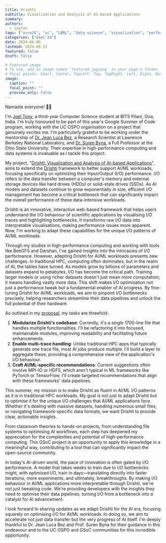 ```yaml
---
title: Drishti
subtitle: Visualization and Analysis of AI-based Applications
summary:
authors: 
  - jaytau
tags: ["osre24", "uc", "LBNL", "data science", "visualization", "performance analysis", "I/O", "HPC", "AI"]
categories: ["GSoC'24"]
date: 2024-06-06
lastmod: 2024-06-12
featured: false
draft: false

# Featured image
# To use, add an image named `featured.jpg/png` to your page's folder.
# Focal points: Smart, Center, TopLeft, Top, TopRight, Left, Right, BottomLeft, Bottom, BottomRight.
image:
  caption: ""
  focal_point: ""
  preview_only: false
---
```


Namaste everyone! 🙏🏻

I'm [Joel Tony](https://www.jaytau.com?ref=uc-ospo), a third-year Computer Science student at BITS Pilani, Goa, India. I'm truly honoured to be part of this year's Google Summer of Code program, working with the UC OSPO organisation on a project that genuinely excites me. I'm particularly grateful to be working under the mentorship of [Dr. Jean Luca Bez](/author/jean-luca-bez/), a Research Scientist at Lawrence Berkeley National Laboratory, and [Dr. Suren Byna](https://sbyna.github.io), a Full Professor at the Ohio State University. Their expertise in high-performance computing and data systems is invaluable as I tackle this project.

My project, "[Drishti: Visualization and Analysis of AI-based Applications](/project/osre24/lbl/drishti)", aims to extend the [Drishti](https://github.com/hpc-io/drishti) framework to better support AI/ML workloads, focusing specifically on optimizing their Input/Output (I/O) performance. I/O refers to the data transfer between a computer's memory and external storage devices like hard drives (HDDs) or solid-state drives (SSDs). As AI models and datasets continue to grow exponentially in size, efficient I/O management has become a critical bottleneck that can significantly impact the overall performance of these data-intensive workloads.

Drishti is an innovative, interactive web-based framework that helps users understand the I/O behaviour of scientific applications by visualising I/O traces and highlighting bottlenecks. It transforms raw I/O data into interpretable visualisations, making performance issues more apparent. Now, I'm working to adapt these capabilities for the unique I/O patterns of AI/ML workloads.

Through my studies in high-performance computing and working with tools like BeeGFS and Darshan, I've gained insights into the intricacies of I/O performance. However, adapting Drishti for AI/ML workloads presents new challenges. In traditional HPC, computing often dominates, but in the realm of AI, the tables have turned. As models grow by billions of parameters and datasets expand to petabytes, I/O has become the critical path. Training larger models or using richer datasets doesn't just mean more computation; it means handling vastly more data. This shift makes I/O optimisation not just a performance tweak but a fundamental enabler of AI progress. By fine-tuning Drishti for AI/ML workloads, we aim to pinpoint I/O bottlenecks precisely, helping researchers streamline their data pipelines and unlock the full potential of their hardware.

As outlined in my [proposal](https://docs.google.com/document/d/1zfQclXYWFswUbHuuwEU7bjjTvzS3gRCyNci08lTR3Rg/edit?usp=sharing), my tasks are threefold:

1. **Modularize Drishti's codebase**: Currently, it's a single 1700-line file that handles multiple functionalities. I'll be refactoring it into focused, maintainable modules, improving readability and facilitating future enhancements.
2. **Enable multi-trace handling**: Unlike traditional HPC apps that typically generate one trace file, most AI jobs produce multiple. I'll build a layer to aggregate these, providing a comprehensive view of the application's I/O behaviour.
3. **Craft AI/ML-specific recommendations**: Current suggestions often involve MPI-IO or HDF5, which aren't typical in ML frameworks like PyTorch or TensorFlow. I'll create targeted recommendations that align with these frameworks' data pipelines.

This summer, my mission is to make Drishti as fluent in AI/ML I/O patterns as it is in traditional HPC workloads. My goal is not just to adapt Drishti but to optimise it for the unique I/O challenges that AI/ML applications face. Whether it's dealing with massive datasets, handling numerous small files, or navigating framework-specific data formats, we want Drishti to provide clear, actionable insights.

From classroom theories to hands-on projects, from understanding file systems to optimising AI workflows, each step has deepened my appreciation for the complexities and potential of high-performance computing. This GSoC project is an opportunity to apply this knowledge in a meaningful way, contributing to a tool that can significantly impact the open-source community.

In today's AI-driven world, the pace of innovation is often gated by I/O performance. A model that takes weeks to train due to I/O bottlenecks might, with optimised I/O, train in days—translating directly into faster iterations, more experiments, and ultimately, breakthroughs. By making I/O behaviour in AI/ML applications more interpretable through Drishti, we're not just tweaking code. We're providing developers with the insights they need to optimise their data pipelines, turning I/O from a bottleneck into a catalyst for AI advancement.

I look forward to sharing updates as we adapt Drishti for the AI era, focusing squarely on optimising I/O for AI/ML workloads. In doing so, we aim to accelerate not just data transfer but the very progress of AI itself. I'm deeply thankful to Dr. Jean Luca Bez and Prof. Suren Byna for their guidance in this endeavour and to the UC OSPO and GSoC communities for this incredible opportunity.
